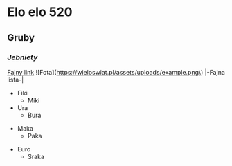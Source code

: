 # Elo elo 520 
## **Gruby** 
### *Jebniety* 
[Fajny link](https://youtu.be/axtnPlGJVIA)
![Fota](https://wieloswiat.pl/assets/uploads/example.png\)
|-Fajna lista-|
* Fiki 
  * Miki
* Ura 
  + Bura
+ Maka 
  - Paka 
- Euro 
  - Sraka

